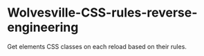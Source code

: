 # Wolvesville-CSS-rules-reverse-engineering
Get elements CSS classes on each reload based on their rules.
